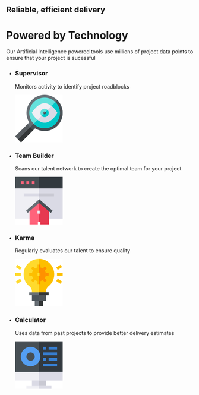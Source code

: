 <!DOCTYPE html>
<html lang="en">
<head>
    <meta charset="UTF-8">
    <meta http-equiv="X-UA-Compatible" content="IE=edge">
    <meta name="viewport" content="width=device-width, initial-scale=1.0">
    <title>FourCard Feature Section</title>
    <link rel="stylesheet" href="assets/css/styles.css">
    <link rel="icon" href="assets/img/favicon-32x32.png">
</head>
<body>
    <main class="container">
        <div class="main-text">
            <h2>Reliable, efficient delivery</h2>
            <h1>Powered by Technology</h1>
            <p>Our Artificial Intelligence powered tools use millions of project data points to ensure that your project is sucessful</p>
        </div>
        <ul class="cards">
            <li class="card cyan-border">
                <div class="card-text">
                    <h3>Supervisor</h3>
                    <p>Monitors activity to identify project roadblocks</p>
                </div>
                <div class="card-icon">
                    <img src="assets/img/icon-supervisor.svg" alt="">
                </div>
            </li>
            <div class="vertical-cards">
                <li class="card red-border">
                    <div class="card-text">
                        <h3>Team Builder</h3>
                        <p>Scans our talent network to create the optimal team for your project</p>
                    </div>
                    <div class="card-icon">
                        <img src="assets/img/icon-team-builder.svg" alt="">
                    </div>
                </li>
                <li class="card orange-border">
                    <div class="card-text">
                        <h3>Karma</h3>
                        <p>Regularly evaluates our talent to ensure quality</p>
                    </div>
                    <div class="card-icon">
                        <img src="assets/img/icon-karma.svg" alt="">
                    </div>
                </li>
            </div>
            <li class="card blue-border">
                <div class="card-text">
                    <h3>Calculator</h3>
                    <p>Uses data from past projects to provide better delivery estimates</p>
                </div>
                <div class="card-icon">
                    <img src="assets/img/icon-calculator.svg" alt="">
                </div>
            </li>
        </ul>
    </main>
</body>
</html>